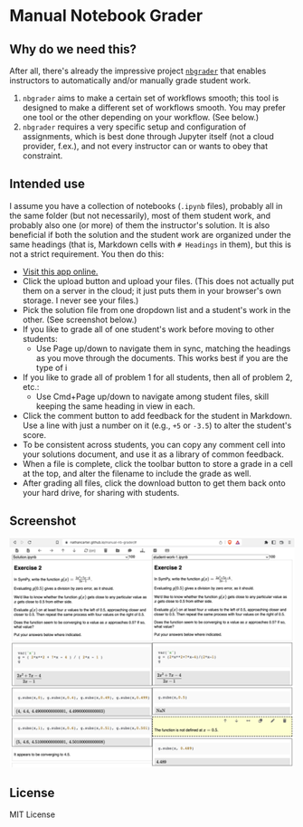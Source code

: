 
# Manual Notebook Grader

## Why do we need this?

After all, there's already the impressive project
[`nbgrader`](https://nbgrader.readthedocs.io/en/stable/)
that enables instructors to automatically and/or manually grade student work.

 1. `nbgrader` aims to make a certain set of workflows smooth; this tool is
    designed to make a different set of workflows smooth.  You may prefer one
    tool or the other depending on your workflow.  (See below.)
 1. `nbgrader` requires a very specific setup and configuration of assignments,
    which is best done through Jupyter itself (not a cloud provider, f.ex.),
    and not every instructor can or wants to obey that constraint.

## Intended use

I assume you have a collection of notebooks (`.ipynb` files), probably all in
the same folder (but not necessarily), most of them student work, and probably
also one (or more) of them the instructor's solution.  It is also beneficial if
both the solution and the student work are organized under the same headings
(that is, Markdown cells with `# Headings` in them), but this is not a strict
requirement.  You then do this:

 * [Visit this app online.](http://nathancarter.github.io/manual-nb-grader)
 * Click the upload button and upload your files.  (This does not actually
   put them on a server in the cloud; it just puts them in your browser's own
   storage.  I never see your files.)
 * Pick the solution file from one dropdown list and a student's work in the
   other.  (See screenshot below.)
 * If you like to grade all of one student's work before moving to other students:
    * Use Page up/down to navigate them in sync, matching the headings as you move
      through the documents.  This works best if you are the type of i
 * If you like to grade all of problem 1 for all students, then all of problem 2,
   etc.:
    * Use Cmd+Page up/down to navigate among student files, skill keeping the
      same heading in view in each.
 * Click the comment button to add feedback for the student in Markdown.  Use a
   line with just a number on it (e.g., `+5` or `-3.5`) to alter the student's
   score.
 * To be consistent across students, you can copy any comment cell into your
   solutions document, and use it as a library of common feedback.
 * When a file is complete, click the toolbar button to store a grade in a cell
   at the top, and alter the filename to include the grade as well.
 * After grading all files, click the download button to get them back onto your
   hard drive, for sharing with students.

## Screenshot

![Web app screenshot](app-screen-shot.png)

## License

MIT License
